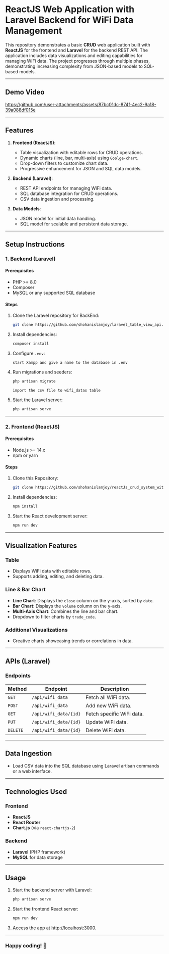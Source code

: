 # ReactJS Web Application with Laravel Backend for WiFi Data Management

This repository demonstrates a basic **CRUD** web application built with **ReactJS** for the frontend and **Laravel** for the backend REST API. The application includes data visualizations and editing capabilities for managing WiFi data. The project progresses through multiple phases, demonstrating increasing complexity from JSON-based models to SQL-based models.


---
## Demo Video 

https://github.com/user-attachments/assets/87bc01dc-874f-4ec2-9a18-39a088df015e





---

## Features
1. **Frontend (ReactJS)**:
   - Table visualization with editable rows for CRUD operations.
   - Dynamic charts (line, bar, multi-axis) using `Goolge-chart`.
   - Drop-down filters to customize chart data.
   - Progressive enhancement for JSON and SQL data models.

2. **Backend (Laravel)**:
   - REST API endpoints for managing WiFi data.
   - SQL database integration for CRUD operations.
   - CSV data ingestion and processing.

3. **Data Models**:
   - JSON model for initial data handling.
   - SQL model for scalable and persistent data storage.

---

## Setup Instructions

### 1. **Backend (Laravel)**

#### Prerequisites
- PHP >= 8.0
- Composer
- MySQL or any supported SQL database

#### Steps
1. Clone the Laravel repository for BackEnd:
   ```bash
   git clone https://github.com/shohanislamjoy/laravel_table_view_api.git
   
2. Install dependencies:
   ```bash
   composer install
   ```
3. Configure `.env`:
   ```plaintext
   start Xampp and give a name to the database in .env
4. Run migrations and seeders:
   ```bash
   php artisan migrate 
   ```
   ```plaintext
   import the csv file to wifi_datas table
   
5. Start the Laravel server:
   ```bash
   php artisan serve
   ```

---

### 2. **Frontend (ReactJS)**

#### Prerequisites
- Node.js >= 14.x
- npm or yarn

#### Steps
1. Clone this Repository:
   ```bash
   git clone https://github.com/shohanislamjoy/reactJs_crud_system_with_table_chart_view.git
   ```
2. Install dependencies:
   ```bash
   npm install 
   ```
3. Start the React development server:
   ```bash
   npm run dev
   ```
   



---

## Visualization Features

### Table
- Displays WiFi data with editable rows.
- Supports adding, editing, and deleting data.

### Line & Bar Chart
- **Line Chart**: Displays the `close` column on the y-axis, sorted by `date`.
- **Bar Chart**: Displays the `volume` column on the y-axis.
- **Multi-Axis Chart**: Combines the line and bar chart.
- Dropdown to filter charts by `trade_code`.

### Additional Visualizations
- Creative charts showcasing trends or correlations in data.

---

## APIs (Laravel)

### Endpoints
| Method | Endpoint               | Description              |
|--------|-------------------------|--------------------------|
| `GET`  | `/api/wifi_data`       | Fetch all WiFi data.     |
| `POST` | `/api/wifi_data`       | Add new WiFi data.       |
| `GET`  | `/api/wifi_data/{id}`  | Fetch specific WiFi data.|
| `PUT`  | `/api/wifi_data/{id}`  | Update WiFi data.        |
| `DELETE` | `/api/wifi_data/{id}`| Delete WiFi data.        |

---

## Data Ingestion
- Load CSV data into the SQL database using Laravel artisan commands or a web interface.

---

## Technologies Used

### Frontend
- **ReactJS**
- **React Router**
- **Chart.js** (via `react-chartjs-2`)

### Backend
- **Laravel** (PHP framework)
- **MySQL** for data storage

---

## Usage

1. Start the backend server with Laravel:
   ```bash
   php artisan serve
   ```
2. Start the frontend React server:
   ```bash
   npm run dev
   ```
3. Access the app at [http://localhost:3000](http://localhost:3000).

---

### Happy coding! 🎉
